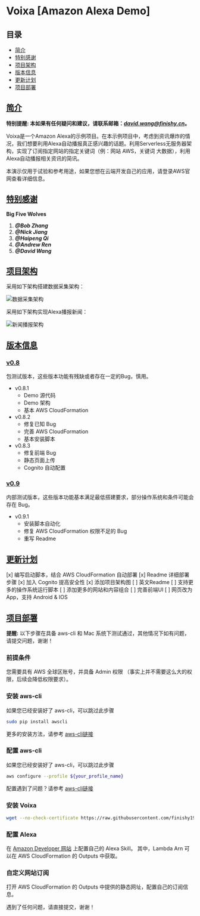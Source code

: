 # Voixa [Amazon Alexa Demo]


## 目录

- [简介](#简介)
- [特别感谢](#特别感谢)
- [项目架构](#项目架构)
- [版本信息](#版本信息)
- [更新计划](#更新计划)
- [项目部署](#项目部署)


## [简介](id:简介)


**特别提醒: 本如果有任何疑问和建议，请联系邮箱：*[david.wang@finishy.cn](mailto:david.wang@finishy.cn)*。**

Voixa是一个Amazon Alexa的示例项目。在本示例项目中，考虑到资讯爆炸的情况，我们想要利用Alexa自动播报真正感兴趣的话题。利用Serverless无服务器架构，实现了订阅指定网站的指定关键词（例：网站 AWS，关键词 大数据），利用Alexa自动播报相关资讯的简讯。

本演示仅用于试验和参考用途，如果您想在云端开发自己的应用，请登录AWS官网查看详细信息。


## [特别感谢](id:特别感谢)

**Big Five Wolves**
1. ***@Bob Zhang***
2. ***@Nick Jiang***
3. ***@Haipeng Qi***
4. ***@Andrew Ren***
5. ***@David Wang***


## [项目架构](id:项目架构)

采用如下架构搭建数据采集架构：

![数据采集架构](./Data_Collect.jpeg)

采用如下架构实现Alexa播报新闻：

![新闻播报架构](./Alexa_Skill.jpeg)


## [版本信息](id:版本信息)

### [v0.8](id:v0.8)

包测试版本，这些版本功能有残缺或者存在一定的Bug，慎用。

- v0.8.1
    - Demo 源代码
    - Demo 架构
    - 基本 AWS CloudFormation
- v0.8.2
    - 修复已知 Bug
    - 完善 AWS CloudFormation
    - 基本安装脚本
- v0.8.3
    - 修复前端 Bug
    - 静态页面上传
    - Cognito 自动配置

### [v0.9](id:v0.9)

内部测试版本，这些版本功能基本满足最低搭建要求，部分操作系统和条件可能会存在 Bug。

- v0.9.1
    - 安装脚本自动化
    - 修复 AWS CloudFormation 权限不足的 Bug
    - 重写 Readme
    

## [更新计划](id:更新计划)

[x] 编写启动脚本，结合 AWS CloudFormation 自动部署
[x] Readme 详细部署步骤
[x] 加入 Cognito 提高安全性
[x] 添加项目架构图
[ ] 英文Readme
[ ] 支持更多的操作系统运行脚本
[ ] 添加更多的网站和内容组合
[ ] 完善前端UI
[ ] 网页改为App，支持 Android & IOS


## [项目部署](id:项目部署)

**提醒:** 以下步骤在具备 aws-cli 和 Mac 系统下测试通过，其他情况下如有问题，请提交问题，谢谢！

### 前提条件

您需要具有 AWS 全球区账号，并具备 Admin 权限 （事实上并不需要这么大的权限，后续会降低权限要求）。

### 安装 aws-cli

如果您已经安装好了 aws-cli，可以跳过此步骤

```sh
sudo pip install awscli
```

更多的安装方法，请参考 [aws-cli链接](https://github.com/aws/aws-cli)

### 配置 aws-cli

如果您已经安装好了 aws-cli，可以跳过此步骤

```sh
aws configure --profile ${your_profile_name}
```

配置遇到了问题？请参考 [aws-cli链接](https://github.com/aws/aws-cli)

### 安装 Voixa

```sh
wget --no-check-certificate https://raw.githubusercontent.com/finishy1995/voixa/master/install.sh && chmod u+x install.sh && ./install.sh
```
### 配置 Alexa

在 [Amazon Developer 网站](https://developer.amazon.com/) 上配置自己的 Alexa Skill。
其中，Lambda Arn 可以在 AWS CloudFormation 的 Outputs 中获取。

### 自定义网站订阅

打开 AWS CloudFormation 的 Outputs 中提供的静态网址，配置自己的订阅信息。


遇到了任何问题，请直接提交，谢谢！

